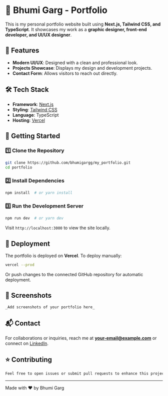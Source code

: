 # 🚀 Bhumi Garg - Portfolio

This is my personal portfolio website built using **Next.js, Tailwind CSS, and TypeScript**. It showcases my work as a **graphic designer, front-end developer, and UI/UX designer**.

## 🌟 Features
- **Modern UI/UX**: Designed with a clean and professional look.
- **Projects Showcase**: Displays my design and development projects.
- **Contact Form**: Allows visitors to reach out directly.

## 🛠️ Tech Stack
- **Framework**: [Next.js](https://nextjs.org/)
- **Styling**: [Tailwind CSS](https://tailwindcss.com/)
- **Language**: TypeScript
- **Hosting**: [Vercel](https://vercel.com/)

## 🚀 Getting Started
### 1️⃣ Clone the Repository
```bash
git clone https://github.com/bhumigargg/my_portfolio.git
cd portfolio
```

### 2️⃣ Install Dependencies
```bash
npm install  # or yarn install
```

### 3️⃣ Run the Development Server
```bash
npm run dev  # or yarn dev
```
Visit `http://localhost:3000` to view the site locally.

## 🚀 Deployment
The portfolio is deployed on **Vercel**. To deploy manually:
```bash
vercel --prod
```
Or push changes to the connected GitHub repository for automatic deployment.

## 📸 Screenshots
```md
_Add screenshots of your portfolio here_
```

## 📬 Contact
For collaborations or inquiries, reach me at **[your-email@example.com](mailto:your-email@example.com)** or connect on [LinkedIn](https://linkedin.com/in/bhumi-garg).

## ⭐ Contributing
```md
Feel free to open issues or submit pull requests to enhance this project!
```

---
Made with ❤️ by Bhumi Garg


